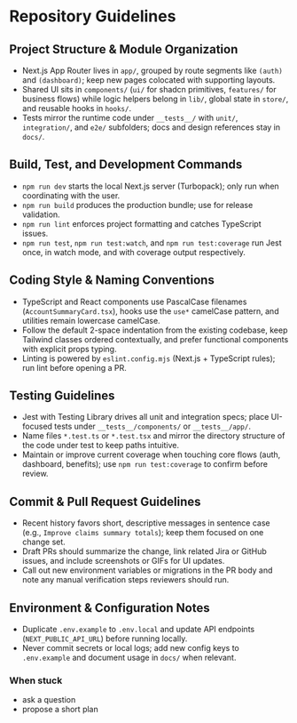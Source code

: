 # Repository Guidelines

## Project Structure & Module Organization
- Next.js App Router lives in `app/`, grouped by route segments like `(auth)` and `(dashboard)`; keep new pages colocated with supporting layouts.
- Shared UI sits in `components/` (`ui/` for shadcn primitives, `features/` for business flows) while logic helpers belong in `lib/`, global state in `store/`, and reusable hooks in `hooks/`.
- Tests mirror the runtime code under `__tests__/` with `unit/`, `integration/`, and `e2e/` subfolders; docs and design references stay in `docs/`.

## Build, Test, and Development Commands
- `npm run dev` starts the local Next.js server (Turbopack); only run when coordinating with the user.
- `npm run build` produces the production bundle; use for release validation.
- `npm run lint` enforces project formatting and catches TypeScript issues.
- `npm run test`, `npm run test:watch`, and `npm run test:coverage` run Jest once, in watch mode, and with coverage output respectively.

## Coding Style & Naming Conventions
- TypeScript and React components use PascalCase filenames (`AccountSummaryCard.tsx`), hooks use the `use*` camelCase pattern, and utilities remain lowercase camelCase.
- Follow the default 2-space indentation from the existing codebase, keep Tailwind classes ordered contextually, and prefer functional components with explicit props typing.
- Linting is powered by `eslint.config.mjs` (Next.js + TypeScript rules); run lint before opening a PR.

## Testing Guidelines
- Jest with Testing Library drives all unit and integration specs; place UI-focused tests under `__tests__/components/` or `__tests__/app/`.
- Name files `*.test.ts` or `*.test.tsx` and mirror the directory structure of the code under test to keep paths intuitive.
- Maintain or improve current coverage when touching core flows (auth, dashboard, benefits); use `npm run test:coverage` to confirm before review.

## Commit & Pull Request Guidelines
- Recent history favors short, descriptive messages in sentence case (e.g., `Improve claims summary totals`); keep them focused on one change set.
- Draft PRs should summarize the change, link related Jira or GitHub issues, and include screenshots or GIFs for UI updates.
- Call out new environment variables or migrations in the PR body and note any manual verification steps reviewers should run.

## Environment & Configuration Notes
- Duplicate `.env.example` to `.env.local` and update API endpoints (`NEXT_PUBLIC_API_URL`) before running locally.
- Never commit secrets or local logs; add new config keys to `.env.example` and document usage in `docs/` when relevant.

### When stuck
- ask a question
- propose a short plan